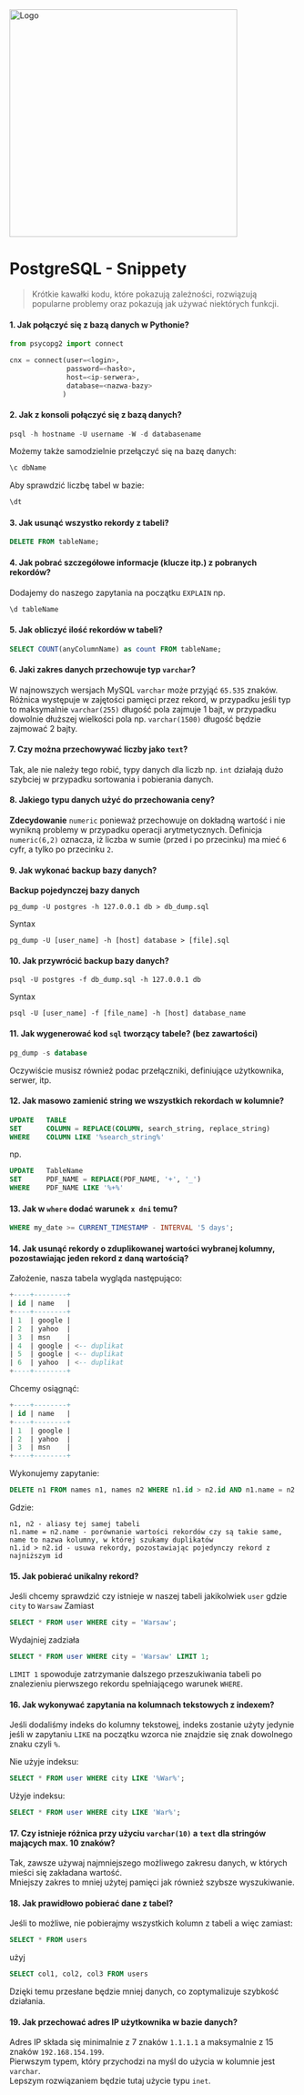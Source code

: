 <img alt="Logo" src="http://coderslab.pl/svg/logo-coderslab.svg" width="400">

# PostgreSQL - Snippety
> Krótkie kawałki kodu, które pokazują zależności, rozwiązują popularne problemy oraz pokazują jak używać niektórych funkcji.


#### 1. Jak połączyć się z bazą danych w Pythonie?

```python
from psycopg2 import connect

cnx = connect(user=<login>, 
              password=<hasło>,
              host=<ip-serwera>, 
              database=<nazwa-bazy>
             )
```

#### 2. Jak z konsoli połączyć się z bazą danych?

```SQL
psql -h hostname -U username -W -d databasename
```

Możemy także samodzielnie przełączyć się na bazę danych: 
```SQL
\c dbName
```
Aby sprawdzić liczbę tabel w bazie:
```SQL
\dt
```

#### 3. Jak usunąć wszystko rekordy z tabeli?

```SQL
DELETE FROM tableName;
```

#### 4. Jak pobrać szczegółowe informacje (klucze itp.) z pobranych rekordów?

Dodajemy do naszego zapytania na początku `EXPLAIN` np.  
```SQL
\d tableName 
```

#### 5. Jak obliczyć ilość rekordów w tabeli?

```SQL
SELECT COUNT(anyColumnName) as count FROM tableName;
```

#### 6. Jaki zakres danych przechowuje typ `varchar`?

W najnowszych wersjach MySQL `varchar` może przyjąć `65.535` znaków. Różnica występuje w zajętości pamięci przez rekord, w przypadku jeśli typ to maksymalnie `varchar(255)` długość pola zajmuje 1 bajt, w przypadku dowolnie dłuższej wielkości pola np. `varchar(1500)` długość będzie zajmować 2 bajty.

#### 7. Czy można przechowywać liczby jako `text`?

Tak, ale nie należy tego robić, typy danych dla liczb np. `int` działają dużo szybciej w przypadku sortowania i pobierania danych.

#### 8. Jakiego typu danych użyć do przechowania ceny?

**Zdecydowanie** `numeric` ponieważ przechowuje on dokładną wartość i nie wynikną problemy w przypadku operacji arytmetycznych.
Definicja `numeric(6,2)` oznacza, iż liczba w sumie (przed i po przecinku) ma mieć `6` cyfr, a tylko po przecinku `2`.


#### 9. Jak wykonać backup bazy danych?

**Backup pojedynczej bazy danych**
```Shell
pg_dump -U postgres -h 127.0.0.1 db > db_dump.sql 
```
Syntax
```Shell
pg_dump -U [user_name] -h [host] database > [file].sql 
```

#### 10. Jak przywrócić backup bazy danych?
```Shell
psql -U postgres -f db_dump.sql -h 127.0.0.1 db
```
Syntax
```Shell
psql -U [user_name] -f [file_name] -h [host] database_name
```

#### 11. Jak wygenerować kod `sql` tworzący tabele? (bez zawartości)

```SQL
pg_dump -s database 
```

Oczywiście musisz również podac przełączniki, definiujące użytkownika, serwer, itp.

#### 12. Jak masowo zamienić string we wszystkich rekordach w kolumnie?

```SQL
UPDATE   TABLE
SET      COLUMN = REPLACE(COLUMN, search_string, replace_string)
WHERE    COLUMN LIKE '%search_string%'
```
np.
```SQL
UPDATE   TableName
SET      PDF_NAME = REPLACE(PDF_NAME, '+', '_')
WHERE    PDF_NAME LIKE '%+%'
```

#### 13. Jak w `where` dodać warunek `x dni` temu?

```SQL
WHERE my_date >= CURRENT_TIMESTAMP - INTERVAL '5 days';
```


#### 14. Jak usunąć rekordy o zduplikowanej wartości wybranej kolumny, pozostawiając jeden rekord z daną wartością?

Założenie, nasza tabela wygląda następująco:
```SQL
+----+--------+
| id | name   |
+----+--------+
| 1  | google |
| 2  | yahoo  |
| 3  | msn    |
| 4  | google | <-- duplikat
| 5  | google | <-- duplikat
| 6  | yahoo  | <-- duplikat
+----+--------+
```

Chcemy osiągnąć:
```SQL
+----+--------+
| id | name   |
+----+--------+
| 1  | google |
| 2  | yahoo  |
| 3  | msn    |
+----+--------+
```

Wykonujemy zapytanie:
```SQL
DELETE n1 FROM names n1, names n2 WHERE n1.id > n2.id AND n1.name = n2.name
```

Gdzie:
```
n1, n2 - aliasy tej samej tabeli
n1.name = n2.name - porównanie wartości rekordów czy są takie same, name to nazwa kolumny, w której szukamy duplikatów
n1.id > n2.id - usuwa rekordy, pozostawiając pojedynczy rekord z najniższym id
```

#### 15. Jak pobierać unikalny rekord?

Jeśli chcemy sprawdzić czy istnieje w naszej tabeli jakikolwiek `user` gdzie `city` to `Warsaw`
Zamiast
```SQL
SELECT * FROM user WHERE city = 'Warsaw';
```
Wydajniej zadziała
```SQL
SELECT * FROM user WHERE city = 'Warsaw' LIMIT 1;
```

`LIMIT 1` spowoduje zatrzymanie dalszego przeszukiwania tabeli po znalezieniu pierwszego rekordu spełniającego warunek `WHERE`.

#### 16. Jak wykonywać zapytania na kolumnach tekstowych z indexem?
 
 Jeśli dodaliśmy indeks do kolumny tekstowej, indeks zostanie użyty jedynie jeśli w zapytaniu `LIKE` na początku wzorca nie znajdzie się znak dowolnego znaku czyli `%`.
 
 Nie użyje indeksu:
```SQL
SELECT * FROM user WHERE city LIKE '%War%';
```
Użyje indeksu:
```SQL
SELECT * FROM user WHERE city LIKE 'War%';
```

#### 17. Czy istnieje różnica przy użyciu `varchar(10)` a `text` dla stringów mających max. 10 znaków?

Tak, zawsze używaj najmniejszego możliwego zakresu danych, w których mieści się zakładana wartość.  
Mniejszy zakres to mniej użytej pamięci jak również szybsze wyszukiwanie.

#### 18. Jak prawidłowo pobierać dane z tabel?

Jeśli to możliwe, nie pobierajmy wszystkich kolumn z tabeli a więc zamiast:
```SQL
SELECT * FROM users
```
użyj
```SQL
SELECT col1, col2, col3 FROM users
```

Dzięki temu przesłane będzie mniej danych, co zoptymalizuje szybkość działania.

#### 19. Jak przechować adres IP użytkownika w bazie danych?
 
 Adres IP składa się minimalnie z 7 znaków `1.1.1.1` a maksymalnie z 15 znaków `192.168.154.199`.  
 Pierwszym typem, który przychodzi na myśl do użycia w kolumnie jest `varchar`.  
 Lepszym rozwiązaniem będzie tutaj użycie typu `inet`.
